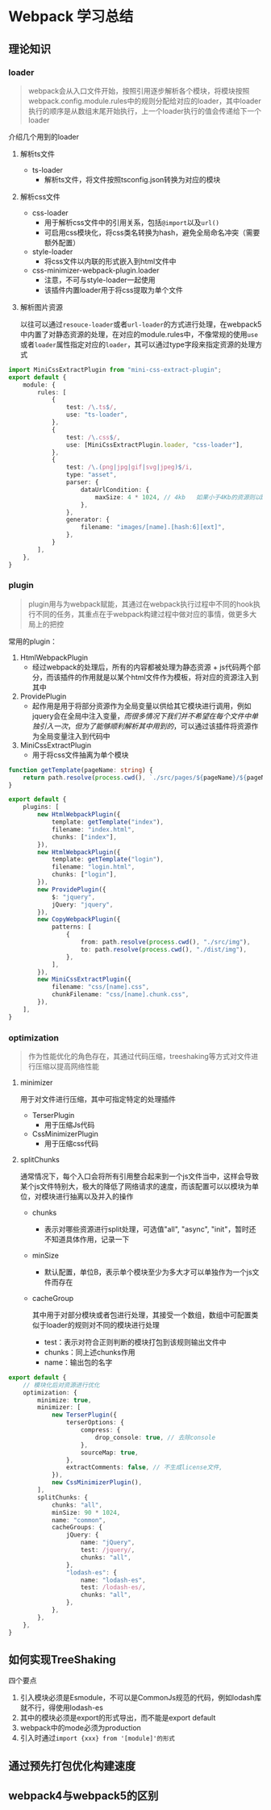 # Webpack 学习总结

## 理论知识

### loader

> webpack会从入口文件开始，按照引用逐步解析各个模块，将模块按照webpack.config.module.rules中的规则分配给对应的loader，其中loader执行的顺序是从数组末尾开始执行，上一个loader执行的值会传递给下一个loader

介绍几个用到的loader

1. 解析ts文件

    - ts-loader
        - 解析ts文件，将文件按照tsconfig.json转换为对应的模块

2. 解析css文件

    - css-loader
        - 用于解析css文件中的引用关系，包括`@import`以及`url()`
        - 可启用css模块化，将css类名转换为hash，避免全局命名冲突（需要额外配置）
    - style-loader
        - 将css文件以内联的形式嵌入到html文件中
    - css-minimizer-webpack-plugin.loader
        - 注意，不可与style-loader一起使用
        - 该插件内置loader用于将css提取为单个文件

3. 解析图片资源

    以往可以通过`resouce-loader`或者`url-loader`的方式进行处理，在webpack5中内置了对静态资源的处理，在对应的module.rules中，不像常规的使用`use`或者`loader`属性指定对应的`loader`，其可以通过type字段来指定资源的处理方式

```ts
import MiniCssExtractPlugin from "mini-css-extract-plugin";
export default {
    module: {
        rules: [
            {
                test: /\.ts$/,
                use: "ts-loader",
            },
            {
                test: /\.css$/,
                use: [MiniCssExtractPlugin.loader, "css-loader"],
            },
            {
                test: /\.(png|jpg|gif|svg|jpeg)$/i,
                type: "asset",
                parser: {
                    dataUrlCondition: {
                        maxSize: 4 * 1024, // 4kb	如果小于4Kb的资源则以base64的形式嵌入到代码中
                    },
                },
                generator: {
                    filename: "images/[name].[hash:6][ext]",
                },
            }
        ],
    },
}
```

### plugin

> plugin用与为webpack赋能，其通过在webpack执行过程中不同的hook执行不同的任务，其重点在于webpack构建过程中做对应的事情，做更多大局上的把控

常用的plugin：

1. HtmlWebpackPlugin
    - 经过webpack的处理后，所有的内容都被处理为静态资源 + js代码两个部分，而该插件的作用就是以某个html文件作为模板，将对应的资源注入到其中
2. ProvidePlugin
    - 起作用是用于将部分资源作为全局变量以供给其它模块进行调用，例如jquery会在全局中注入变量$，而很多情况下我们并不希望在每个文件中单独引入一次，但为了能够顺利解析其中用到的$，可以通过该插件将资源作为全局变量注入到代码中
3. MiniCssExtractPlugin
    - 用于将css文件抽离为单个模块

```ts
function getTemplate(pageName: string) {
    return path.resolve(process.cwd(), `./src/pages/${pageName}/${pageName}.html`);
}

export default {
    plugins: [
        new HtmlWebpackPlugin({
            template: getTemplate("index"),
            filename: "index.html",
            chunks: ["index"],
        }),
        new HtmlWebpackPlugin({
            template: getTemplate("login"),
            filename: "login.html",
            chunks: ["login"],
        }),
        new ProvidePlugin({
            $: "jquery",
            jQuery: "jquery",
        }),
        new CopyWebpackPlugin({
            patterns: [
                {
                    from: path.resolve(process.cwd(), "./src/img"),
                    to: path.resolve(process.cwd(), "./dist/img"),
                },
            ],
        }),
        new MiniCssExtractPlugin({
            filename: "css/[name].css",
            chunkFilename: "css/[name].chunk.css",
        }),
    ],
}
```



### optimization

>作为性能优化的角色存在，其通过代码压缩，treeshaking等方式对文件进行压缩以提高网络性能

1. minimizer

    用于对文件进行压缩，其中可指定特定的处理插件

    - TerserPlugin
        - 用于压缩Js代码
    - CssMinimizerPlugin
        - 用于压缩css代码

2. splitChunks

    通常情况下，每个入口会将所有引用整合起来到一个js文件当中，这样会导致某个js文件特别大，极大的降低了网络请求的速度，而该配置可以以模块为单位，对模块进行抽离以及并入的操作

    - chunks
        - 表示对哪些资源进行split处理，可选值"all", "async", "init"，暂时还不知道具体作用，记录一下

    - minSize

        - 默认配置，单位B，表示单个模块至少为多大才可以单独作为一个js文件而存在

    - cacheGroup

        其中用于对部分模块或者包进行处理，其接受一个数组，数组中可配置类似于loader的规则对不同的模块进行处理

        - test：表示对符合正则判断的模块打包到该规则输出文件中
        - chunks：同上述chunks作用
        - name：输出包的名字

```ts
export default {
    // 模块化后对资源进行优化
    optimization: {
        minimize: true,
        minimizer: [
            new TerserPlugin({
                terserOptions: {
                    compress: {
                        drop_console: true, // 去除console
                    },
                    sourceMap: true,
                },
                extractComments: false, // 不生成license文件,
            }),
            new CssMinimizerPlugin(),
        ],
        splitChunks: {
            chunks: "all",
            minSize: 90 * 1024,
            name: "common",
            cacheGroups: {
                jQuery: {
                    name: "jQuery",
                    test: /jquery/,
                    chunks: "all",
                },
                "lodash-es": {
                    name: "lodash-es",
                    test: /lodash-es/,
                    chunks: "all",
                },
            },
        },
    },
}
```



## 如何实现TreeShaking

四个要点

1. 引入模块必须是Esmodule，不可以是CommonJs规范的代码，例如lodash库就不行，得使用lodash-es
2. 其中的模块必须是export的形式导出，而不能是export default
3. webpack中的mode必须为production
4. 引入时通过`import {xxx} from '[module]'的形式`



## 通过预先打包优化构建速度



## webpack4与webpack5的区别

